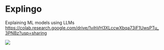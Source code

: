 # Explingo
Explaining ML models using LLMs
https://colab.research.google.com/drive/1vihVH3XLccwXbqa73iF1UwsPTu_3PNBz?usp=sharing 

![](https://github.com/sibyl-dev/Explingo/blob/main/parrot.jpg)
